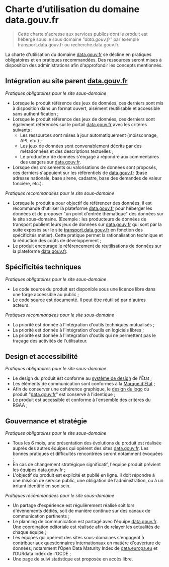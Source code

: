 # Charte d’utilisation du domaine data.gouv.fr

> Cette charte s'adresse aux services publics dont le produit est hebergé sous le sous domaine *"data.gouv.fr"* par exemple transport.data.gouv.fr ou recherche.data.gouv.fr.

La charte d'utilisation du domaine [data.gouv.fr](http://data.gouv.fr/) se décline en pratiques obligatoires et en pratiques recommandées. Des ressources seront mises à disposition des administrations afin d'approfondir les concepts mentionnés.

## Intégration au site parent [data.gouv.fr](http://data.gouv.fr/)

*Pratiques obligatoires pour le site sous-domaine*

- Lorsque le produit référence des jeux de données, ces derniers sont mis à disposition dans un format ouvert, aisément réutilisable et accessible sans authentification ;
- Lorsque le produit référence des jeux de données, ces derniers sont également référencés sur le portail [data.gouv.fr](http://data.gouv.fr/) avec les critères suivants :
    - Les ressources sont mises à jour automatiquement (moissonnage, API, etc.) ;
    - Les jeux de données sont convenablement décrits par des métadonnées et des descriptions textuelles ;
    - Le producteur de données s'engage à répondre aux commentaires des usagers sur [data.gouv.fr](http://data.gouv.fr/).
- Lorsque des croisements ou valorisations de données sont proposés, ces derniers s'appuient sur les référentiels de [data.gouv.fr](http://data.gouv.fr/) (base adresse nationale, base sirene, cadastre, base des demandes de valeur foncière, etc.).

*Pratiques recommandées pour le site sous-domaine*

- Lorsque le produit a pour objectif de référencer des données, il est recommandé d'utiliser la plateforme [data.gouv.fr](http://data.gouv.fr/) pour héberger les données et de proposer "un point d'entrée thématique" des données sur le site sous-domaine. (Exemple : les producteurs de données de transport publient leurs jeux de données sur [data.gouv.fr](http://data.gouv.fr/) qui sont par la suite exposés sur le site [transport.data.gouv.fr](http://transport.data.gouv.fr/) en fonction des spécificités métier). Cette pratique permet la rationalisation technique et la réduction des coûts de développement ;
- Le produit encourage le référencement de réutilisations de données sur la plateforme [data.gouv.fr](http://data.gouv.fr/).

## Spécificités techniques

*Pratiques obligatoires pour le site sous-domaine*

- Le code source du produit est disponible sous une licence libre dans une forge accessible au public ;
- Le code source est documenté. Il peut être réutilisé par d'autres acteurs.

*Pratiques recommandées pour le site sous-domaine*

- La priorité est donnée à l'intégration d'outils techniques mutualisés ;
- La priorité est donnée à l'intégration d'outils en logiciels libres ;
- La priorité est donnée à l'intégration d'outils qui ne permettent pas le traçage des activités de l'utilisateur.

## Design et accessibilité

*Pratiques obligatoires pour le site sous-domaine*

- Le design du produit est conforme au [système de design](https://systeme-de-design.gouv.fr/) de l'État ;
- Les éléments de communication sont conformes à la [Marque d’État](https://www.gouvernement.fr/marque-Etat) ;
- Afin de conserver une cohérence graphique, le [design du logo](https://github.com/datagouv/udata-front/blob/master/udata_front/theme/gouvfr/templates/svg/logotype.svg) du produit "[data.gouv.fr](http://data.gouv.fr/)" est conservé à l'identique ;
- Le produit est accessible et conforme à l’ensemble des critères du RGAA ;

## Gouvernance et stratégie

*Pratiques obligatoires pour le site sous-domaine*

- Tous les 6 mois, une présentation des évolutions du produit est réalisée auprès des autres équipes qui opèrent des sites [data.gouv.fr](http://data.gouv.fr/). Les bonnes pratiques et difficultés rencontrées seront notamment évoquées ;
- En cas de changement stratégique significatif, l'équipe produit prévient les équipes data.gouv.fr ;
- L'objectif du produit est explicité et publié en ligne. Il doit répondre à une mission de service public, une obligation de l’administration, ou à un irritant identifié en son sein.

*Pratiques recommandées pour le site sous-domaine*

- Un partage d'expérience est régulièrement réalisé soit lors d'événements dédiés, soit de manière continue sur des canaux de communication pertinents ;
- Le planning de communication est partagé avec l'équipe [data.gouv.fr](http://data.gouv.fr/). Une coordination éditoriale est réalisée afin de relayer les actualités de chaque équipe ;
- Les équipes qui opèrent des sites sous-domaines s'engagent à contribuer aux questionnaires internationaux en matière d'ouverture de données, notamment l’Open Data Maturity Index de [data.europa.eu](http://data.europa.eu/) et l’OURdata Index de l'OCDE ;
- Une page de suivi statistique est proposée en accès libre.

